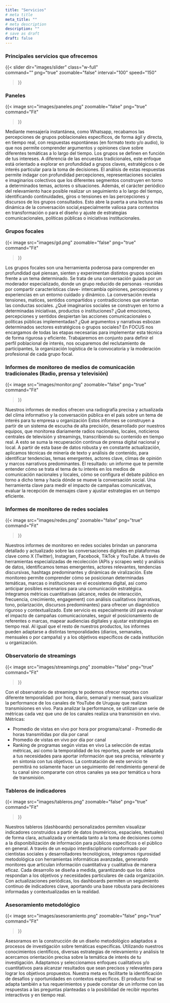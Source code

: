 ```yaml
---
title: "Servicios"
# meta title
meta_title: ""
# meta description
description: ""
# save as draft
draft: false
---
```


### Principales servicios que ofrecemos

{{< slider
    dir="images/slider"
    class="w-full"         
    command=""
    png="true"
    zoomable="false"
    interval="100"
    speed="150"
>}}


### Paneles

{{< image
    src="images/paneles.png"
    zoomable="false"
    png="true"
    command="Fit"
>}}

Mediante mensajería instantánea, como Whatsapp, recabamos las  percepciones de grupos poblacionales específicos, de forma ágil y directa, en tiempo real, con respuestas espontáneas (en formato texto y/o audio), lo que nos permite comprender  argumentos y opiniones clave sobre diferentes temáticas a lo largo del tiempo.
Los grupos se definen en función de tus intereses. A diferencia de las encuestas tradicionales, este enfoque está orientado a explorar en profundidad a grupos claves, estratégicos o de interés particular para la toma de decisiones.
El análisis de estas respuestas permite indagar con profundidad percepciones, representaciones sociales e imaginarios colectivos que los diferentes segmentos construyen en torno a determinados temas, actores o situaciones. 
Además, el carácter periódico del relevamiento hace posible realizar un seguimiento a lo largo del tiempo, identificando continuidades, giros o tensiones en las percepciones y discursos de los grupos consultados. Esto abre la puerta a una lectura más dinámica de la conversación social,especialmente valiosa para contextos en transformación o para el diseño y ajuste de estrategias comunicacionales, políticas públicas o iniciativas institucionales.


### Grupos focales

{{< image
    src="images/gd.png"
    zoomable="false"
    png="true"
    command="Fit"
>}}

Los grupos focales son una herramienta poderosa para comprender en profundidad qué piensan, sienten y experimentan distintos grupos sociales frente a un tema determinado. 
Se trata de una conversación guiada por un moderador especializado, donde un grupo reducido de personas -reunidas por compartir características clave- intercambia opiniones, percepciones y experiencias en un entorno cuidado y dinámico. 
La conversación revela tensiones, matices, sentidos compartidos y contradicciones que orientan las conductas sociales. 
¿Qué imaginarios sociales se construyen en torno a determinadas iniciativas, productos o instituciones? ¿Qué emociones, percepciones y sentidos despiertan las acciones comunicacionales o políticas públicas implementadas? ¿Qué argumentos y narrativas esbozan determinados sectores estratégicos o grupos sociales? 
En FOCUS nos encargamos de todas las etapas necesarias para implementar esta técnica de forma rigurosa y eficiente. Trabajaremos en conjunto para definir el perfil poblacional de interés, nos ocuparemos del reclutamiento de participantes, la organización logística de la convocatoria y la moderación profesional de cada grupo focal. 

### Informes de monitoreo de medios de comunicación tradicionales (Radio, prensa y televisión)

{{< image
    src="images/monitor.png"
    zoomable="false"
    png="true"
    command="Fit"
>}}

Nuestros informes de medios ofrecen una radiografía precisa y actualizada del clima informativo y la conversación pública en el país sobre un tema de interés para tu empresa u organización
Estos informes se construyen a partir de un sistema de escucha de alta precisión, desarrollado por nuestros equipos, que monitorea diariamente radios nacionales, locales, noticieros centrales de televisión y streamings, transcribiendo su contenido en tiempo real.  A esto se suma la recuperación continua de prensa digital nacional y local. 
A partir de esta base de datos robusta y en constante actualización, aplicamos técnicas de minería de texto y análisis de contenido, para identificar tendencias, temas emergentes, actores clave, climas de opinión y marcos narrativos predominantes. El resultado: un informe que te permite entender cómo se trata el tema de tu interés en los medios de comunicación nacionales y locales, cómo se configura el debate público en torno a dicho tema y hacia dónde se mueve la conversación social.
Una herramienta clave para medir el impacto de campañas comunicativas, evaluar la recepción de mensajes clave y ajustar estrategias en un tiempo eficiente.

### Informes de monitoreo de redes sociales

{{< image
    src="images/redes.png"
    zoomable="false"
    png="true"
    command="Fit"
>}}

Nuestros informes de monitoreo en redes sociales brindan un panorama detallado y actualizado sobre las conversaciones digitales en plataformas clave como X (Twitter), Instagram, Facebook, TikTok y YouTube.
A través de herramientas especializadas de recolección (APIs y scrapeo web) y análisis de datos, identificamos temas emergentes, actores relevantes, tendencias discursivas, hashtags predominantes y dinámicas de viralización. Este monitoreo permite comprender cómo se posicionan determinadas temáticas, marcas o instituciones en el ecosistema digital, así como anticipar posibles escenarios para una comunicación estratégica.
Integramos métricas cuantitativas (alcance, redes de interacción, frecuencia, crecimiento, engagement) con análisis cualitativos (narrativas, tono, polarización, discursos predominantes) para ofrecer un diagnóstico riguroso y contextualizado.
Este servicio es especialmente útil para evaluar el impacto de campañas comunicacionales, seguir el posicionamiento de referentes o marcas, mapear audiencias digitales y ajustar estrategias en tiempo real.
Al igual que el resto de nuestros productos, los informes pueden adaptarse a distintas temporalidades (diarios, semanales, mensuales o por campaña) y a los objetivos específicos de cada institución u organización.

### Observatorio de streamings

{{< image
    src="images/streamings.png"
    zoomable="false"
    png="true"
    command="Fit"
>}}    

Con el observatorio de streamings te podemos ofrecer reportes con diferente temporalidad: por hora, diario, semanal y mensual, para visualizar la performance de los canales de YouTube de Uruguay que realizan transmisiones en vivo.
Para analizar la performance, se utilizan una serie de métricas cada vez que uno de los canales realiza una transmisión en vivo.
Métricas: 
- Promedio de vistas en vivo por hora por programa/canal - Promedio de horas transmitidas por día por canal 
- Promedio de vistas en vivo por día por canal 
- Ranking de programas según vistas en vivo 
La selección de estas métricas, así como la temporalidad de los reportes, puede ser adaptada a tus necesidades para aportar información que sea precisa, relevante y en sintonía con tus objetivos. La contratación de este servicio te permitirá no solamente hacer un seguimiento del rendimiento general de tu canal sino compararte con otros canales ya sea por temática u hora de transmisión.

### Tableros de indicadores 

{{< image
    src="images/tableros.png"
    zoomable="false"
    png="true"
    command="Fit"
>}}

Nuestros tableros (dashboards) personalizados permiten visualizar indicadores construidos a partir de datos (numéricos, espaciales, textuales) de forma clara, actualizada y orientada tanto a la toma de decisiones como a la disponibilización de información para públicos específicos o el público en general.
A través de un equipo interdisciplinario conformado por cientistas sociales y desarrolladores tecnológicos, integramos rigurosidad metodológica con herramientas informáticas avanzadas, generando monitores que articulan información cuantitativa y cualitativa de manera eficaz.
Cada desarrollo se diseña a medida, garantizando que los datos respondan a los objetivos y necesidades particulares de cada organización.
Con actualizaciones periódicas, los dashboards permiten un seguimiento continuo de indicadores clave, aportando una base robusta para decisiones informadas y contextualizadas en la realidad.

### Asesoramiento metodológico 

{{< image
    src="images/asesoramiento.png"
    zoomable="false"
    png="true"
    command="Fit"
>}}

Asesoramos en la construcción de un diseño metodológico adaptados a procesos de investigación sobre temáticas específicas. Utilizando nuestros conocimientos científicos, diversas estrategias de relevamiento y análisis te acercamos orientación precisa sobre la temática de interés de tu investigación. 
Adaptamos y seleccionamos enfoques cualitativos y/o cuantitativos para alcanzar resultados que sean precisos y relevantes para lograr los objetivos propuestos.
Nuestra meta es facilitarte la identificación de desafíos y oportunidades en contextos específicos. 
El producto final se adapta también a tus requerimientos y puede constar de un informe con las respuestas a las preguntas planteadas o la posibilidad de recibir reportes interactivos y en tiempo real.